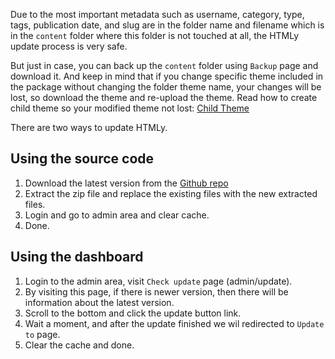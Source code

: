 <!--t Update t-->
<!--d Updating HTMLy to the latest version d-->

Due to the most important metadata such as username, category, type, tags, publication date, and slug are in the folder name and filename which is in the `content` folder where this folder is not touched at all, the HTMLy update process is very safe.

But just in case, you can back up the `content` folder using `Backup` page and download it. And keep in mind that if you change specific theme included in the package without changing the folder theme name, your changes will be lost, so download the theme and re-upload the theme. Read how to create child theme so your modified theme not lost: [Child Theme](https://docs.htmly.com/tips-trick/child-theme)

There are two ways to update HTMLy.

## Using the source code

1. Download the latest version from the [Github repo](https://github.com/danpros/htmly/releases/latest)
2. Extract the zip file and replace the existing files with the new extracted files.
3. Login and go to admin area and clear cache.
4. Done.

## Using the dashboard

1. Login to the admin area, visit `Check update` page (admin/update).
2. By visiting this page, if there is newer version, then there will be information about the latest version.
3. Scroll to the bottom and click the update button link.
4. Wait a moment, and after the update finished we wil redirected to `Update to` page.
5. Clear the cache and done.
